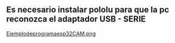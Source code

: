 ## Es necesario instalar pololu para que la pc reconozca el adaptador USB - SERIE

[Ejemplodeprogramaesp32CAM.png](https://github.com/GRIDSEat/GRIDSEat/blob/a3ddb7f8257afdb78e933cba078f9864de0d1348/Configuracion%20esp32CAM.png)
